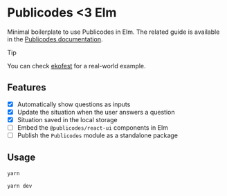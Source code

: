 # Publicodes <3 Elm

Minimal boilerplate to use Publicodes in Elm. The related guide is available
in the [Publicodes documentation](https://publi.codes/docs/guides/elm).

> [!TIP]
> You can check [ekofest](https://github.com/ekofest/ekofest) for a real-world
> example.

## Features

- [x] Automatically show questions as inputs
- [x] Update the situation when the user answers a question
- [x] Situation saved in the local storage
- [ ] Embed the `@publicodes/react-ui` components in Elm
- [ ] Publish the `Publicodes` module as a standalone package

## Usage

```bash
yarn

yarn dev
```
